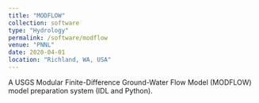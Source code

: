 ```yaml
---
title: "MODFLOW"
collection: software
type: "Hydrology"
permalink: /software/modflow
venue: "PNNL"
date: 2020-04-01
location: "Richland, WA, USA"
---
```


A USGS Modular Finite-Difference Ground-Water Flow Model (MODFLOW) model preparation system (IDL and Python).




